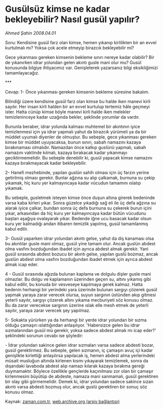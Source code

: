 # Gusülsüz kimse ne kadar bekleyebilir? Nasıl gusül yapılır?

*Ahmed Şahin 2008.04.01*

<tr><td class="metin" colspan="2" style="padding-top: 20px; padding-left: 5px; padding-right: 10px;">Soru: Kendisine gusül farz olan kimse, hemen yıkanıp kirlilikten bir an evvel kurtulmalı mı? Yoksa çok acele etmeyip birazcık bekleyebilir mi?</td></tr><tr><td class="metin" colspan="2" style="padding-top: 20px; padding-left: 5px; padding-right: 10px;"><p>Gece yıkanması gereken kimsenin bekleme sınırı nereye kadar olabilir? Bir de yıkanırken idrar yolundan gelen akıntı gusle mani olur mu? Gusül konusunda bilgiye ihtiyacımız var. Genişleterek yazarsanız bilgi eksikliğimizi tamamlayacağız. 
<p>***
<p>Cevap: 1- Önce yıkanması gereken kimsenin bekleme süresine bakalım. 
<p>Bilindiği üzere kendisine gusül farz olan kimse bu halde iken manevi kirli sayılır. Her insan kirli halden bir an evvel kurtulup tertemiz hâle geçmeyi ister. Hatta cünüp kimse böyle manevi kirli halde iken melekler temizleninceye kadar uzağında bekler, şeklinde yorumlar da vardır. 
<p>Bununla beraber, idrar yolunda kalması muhtemel bir akıntının iyice temizlenmesi için ya idrar yapmalı yahut da birazcık yürümeli ya da bir müddet uyumalı diyenler de olmuştur. Bu sebeple, gece yıkanması gereken kimse bir müddet uyuyacaksa, bunun sınırı, sabah namazını kazaya bırakmaması olmalıdır. Namazdan önce kalkıp guslünü yapmalı, sabah namazını vaktinde kılmalı, kazaya bırakacak kadar yıkanmayı geciktirmemelidir. Bu sebeple denebilir ki, gusül yapacak kimse namazını kazaya bırakmayacak kadar bekleyebilir. 
<p>2- Hanefi mezhebinde, yapılan guslün sahih olması için üç farzın yerine getirilmiş olması gerekir. Bunlar ağzına su alıp çalkamak, burnuna su çekip yıkamak, hiç kuru yer kalmayıncaya kadar vücudun tamamını ıslatıp yıkamak. 
<p>Bu sebeple, gusletmek isteyen kimse önce duşun altına girerek bedeninde varsa kaba kirleri yıkar. Sonra güzelce yıkadığı sağ eli ile üç defa ağzına su alarak iyice çalkar, bundan sonra üç defa burnuna su çekerek burun içini yıkar, arkasından da hiç kuru yer kalmayıncaya kadar bütün vücudunu baştan aşağıya ovalayarak yıkar. Bedende iğne ucu basacak kadar olsun kuru yer kalmadığı andan itibaren temizlik yapılmış, gusül tamamlanmış kabul edilir. 
<p>3- Gusül yaparken idrar yolundan akıntı gelse, yahut da diş kanaması olsa bu akıntılar gusle mani olmaz, gusül yine tamam olur. Ancak guslün abdest olma vasfını bozduğundan ibadet için ayrıca abdest almak gerekir. Yani gusül sırasında abdest bozucu bir akıntı gelse, yapılan guslü bozmaz, ancak guslün abdest olma vasfını bozduğundan ibadet etmek için ayrıca abdest almak icap eder. 
<p>4 - Gusül sırasında ağızda bulunan kaplama ve dolgulu dişler gusle mani olmazlar. Bu dolgu ve kaplamanın üzerinden geçen su, altını yıkamış gibi kabul edilir, bu konuda bir vesveseye kapılmaya gerek kalmaz. Hatta bedenin herhangi bir yerindeki yara üzerinde bulunan sargıyı çözerek gusül yapmak yaraya zarar verecek olursa, suyun sargının üstünden akıp gitmesi yeterli sayılır, sargıyı çözerek altını yıkama mecburiyeti söz konusu olmaz. Bu da zarar verecekse sargının üzerine ıslak elle mesh etmek de yeterli sayılır, yaraya zarar verecek şey yapılmaz. 
<p>5- Sokakta yürürken ya da herhangi bir yerde idrar yolundan bir sızma olduğu çamaşırı ıslattığından anlaşılıyor. 'Habersizce gelen bu idrar sızmalarından gusül mü gerekir, yoksa sadece abdest almak mı icap eder?' şeklindeki sorunun cevabı ise şöyledir:
<p>- İdrar yolundan sakince gelen idrar sızmaları varsa sadece abdesti bozar, gusül gerektirmez. Bu sebeple, gelen sızmanın, iç çamaşırı avuç içi kadar genişlikte kirlettiği anlaşılırsa yapılacak iş, hemen abdest alma yerlerindeki müsait musluğun altında kirlenen kısmı yıkayarak temizlemek, sonra da dışarıdaki lavaboda abdest alıp namazı kılarak kazaya bırakma gereği duymamaktır. Böylece özellikle gençlerde kaçınılması zor olan bir çamaşır kirlenmesini büyütüp de abdeste, namaza mani sanmamalı, gusül gerektiren bir olay gibi görmemelidir. Demek ki, idrar yolundan sadece sakince sızan akıntı varsa abdesti bozmuş olur, ancak guslü gerektiren bir sonuç söz konusu olmaz.<br/></p></p></p></p></p></p></p></p></p></p></p></td></tr>

Kaynak: [zaman.com.tr](http://zaman.com.tr/yazar.do?yazino=671669), [web.archive.org (arşiv bağlantısı)](http://web.archive.org/web/20080420140936/http://www.zaman.com.tr:80/yazar.do?yazino=671669)
